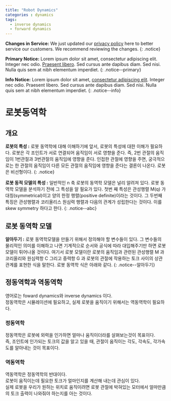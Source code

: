 ```yaml
---
title: "Robot Dynamics"
categories : dynamics
tags:
  - inverse dynamics
  - forward dynamics
---
```

**Changes in Service:** We just updated our [privacy policy](#) here to better service our customers. We recommend reviewing the changes.
{: .notice}

**Primary Notice:** Lorem ipsum dolor sit amet, consectetur adipiscing elit. Integer nec odio. [Praesent libero](#). Sed cursus ante dapibus diam. Sed nisi. Nulla quis sem at nibh elementum imperdiet.
{: .notice--primary}

**Info Notice:** Lorem ipsum dolor sit amet, [consectetur adipiscing elit](#). Integer nec odio. Praesent libero. Sed cursus ante dapibus diam. Sed nisi. Nulla quis sem at nibh elementum imperdiet.
{: .notice--info}  

# 로봇동역학

## 개요
**로봇의 특성 :** 로봇 동역학에 대해 이해하기에 앞서, 로봇의 특성에 대한 이해가 필요하다. 로봇은 각 조인트가 서로 연결되어 움직임이 서로 영향을 준다. 즉, 2번 관절의 움직임이 1번관절과 3번관절의 움직임에 영향을 준다. 인접한 관절에 영향을 주면, 궁극적으로는 한 관절의 움직임이 다른 모든 관절의 움직임에 영향을 준다는 결론이 나온다. 로봇은 비선형이다.
{: .notice}

**로봇 동적 모델의 특성 :** 일반적인 n 축 로봇의 동역학 모델은 널리 알려져 있다. 로봇 동역학 모델을 분석하기 전에 그 특성을 알 필요가 있다. 첫번 째 특성은 관성행렬 M(q) 가 대칭(symmetrical)이고 양의 한정 행렬(positive definite)이라는 것이다. 그 두번째 특징은 관성행렬과 코리올리스 원심력 행렬과 다음의 관계가 성립한다는 것이다. 이를 skew symmetry 하다고 한다.
{: .notice--abc}

## 로봇 동역학 모델
**알아두기 :** 로봇 동역학모델을 만들기 위해서 정의해야 할 변수들이 있다. 그 변수들의 물리적인 의미를 이해하고 나면 기계적으로 순서와 공식에 따라 대입해주기만 하면 로봇 모델이 튀어나올 것이다. 여기서 로봇 모델이란 로봇의 움직임과 관련된 관성행렬 M 과 코리올리와 원심력항 C 그리고 중력항 G 과 로봇의 관절에 작용하는 토크 사이의 상관관계를 표현한 식을 말한다. 로봇 동역학 식은 아래와 같다.
{: .notice--알아두기}

## 정동역학과 역동역학
영어로는 foward dynamics와 inverse dynamics 이다.  
정동역학은 시뮬레이션에 필요하고, 실제 로봇을 움직이기 위해서는 역동역학이 필요하다.

### 정동역학
정동역학은 로봇에 외력을 인가하면 얼마나 움직이더라를 살펴보는것이 목표이다.  
즉, 조인트에 인가되는 토크의 값을 알고 있을 때, 관절이 움직이는 각도, 각속도, 각가속도를 알아내는 것이 목표이다.

### 역동역학
역동역학은 정동역학의 반대이다.  
로봇이 움직이는데 필요한 토크가 얼마인지를 계산해 내는데 관심이 있다.  
실제 로봇을 우리가 원하는 위치로 움직이려면 로봇 관절에 박혀있는 모터에서 얼마만큼의 토크 출력이 나와줘야 하는지를 아는 것이다.
